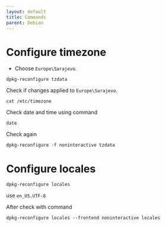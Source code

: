```yaml
---
layout: default
title: Commands
parent: Debian
---
```


# Configure timezone

* Choose `Europe\Sarajevo`.

````
dpkg-reconfigure tzdata
````

Check if changes applied to `Europe\Sarajevo`.

````
cat /etc/timezone
````

Check date and time using command

````
date
````

Check again

````
dpkg-reconfigure -f noninteractive tzdata
````

# Configure locales

````
dpkg-reconfigure locales
````

use `en_US.UTF-8`

After check with command

````
dpkg-reconfigure locales --frontend noninteractive locales
````
